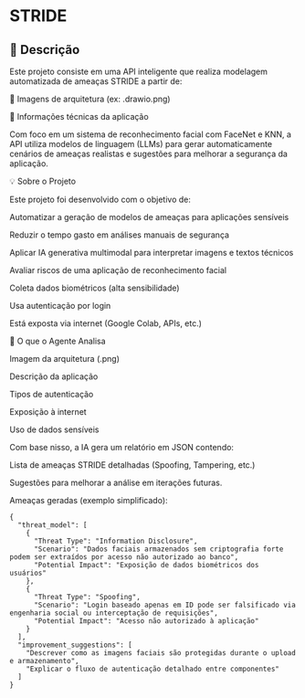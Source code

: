 # STRIDE

## 📌 Descrição

Este projeto consiste em uma API inteligente que realiza modelagem automatizada de ameaças STRIDE a partir de:

📸 Imagens de arquitetura (ex: .drawio.png)

🧾 Informações técnicas da aplicação

Com foco em um sistema de reconhecimento facial com FaceNet e KNN, a API utiliza modelos de linguagem (LLMs) para gerar automaticamente cenários de ameaças realistas e sugestões para melhorar a segurança da aplicação.

💡 Sobre o Projeto

Este projeto foi desenvolvido com o objetivo de:

Automatizar a geração de modelos de ameaças para aplicações sensíveis

Reduzir o tempo gasto em análises manuais de segurança

Aplicar IA generativa multimodal para interpretar imagens e textos técnicos

Avaliar riscos de uma aplicação de reconhecimento facial

Coleta dados biométricos (alta sensibilidade)

Usa autenticação por login

Está exposta via internet (Google Colab, APIs, etc.)

🔎 O que o Agente Analisa

Imagem da arquitetura (.png)

Descrição da aplicação

Tipos de autenticação

Exposição à internet

Uso de dados sensíveis

Com base nisso, a IA gera um relatório em JSON contendo:

Lista de ameaças STRIDE detalhadas (Spoofing, Tampering, etc.)

Sugestões para melhorar a análise em iterações futuras.

Ameaças geradas (exemplo simplificado):

```
{
  "threat_model": [
    {
      "Threat Type": "Information Disclosure",
      "Scenario": "Dados faciais armazenados sem criptografia forte podem ser extraídos por acesso não autorizado ao banco",
      "Potential Impact": "Exposição de dados biométricos dos usuários"
    },
    {
      "Threat Type": "Spoofing",
      "Scenario": "Login baseado apenas em ID pode ser falsificado via engenharia social ou interceptação de requisições",
      "Potential Impact": "Acesso não autorizado à aplicação"
    }
  ],
  "improvement_suggestions": [
    "Descrever como as imagens faciais são protegidas durante o upload e armazenamento",
    "Explicar o fluxo de autenticação detalhado entre componentes"
  ]
}
```


  


